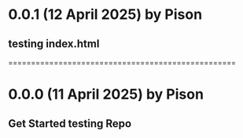 # 0.0.1 (12 April 2025) by Pison

## testing index.html

==================================================

# 0.0.0 (11 April 2025) by Pison

## Get Started testing Repo